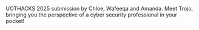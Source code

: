 UOTHACKS 2025 submission by Chloe, Wafeeqa and Amanda. Meet Trojo, bringing you the perspective of a cyber security professional in your pocket!
